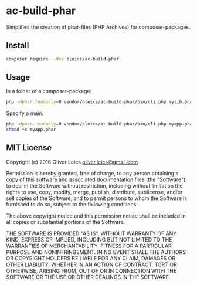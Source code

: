 
ac-build-phar
=============

Simplifies the creation of phar-files (PHP Archives) for composer-packages.

Install
-------

```sh
composer require --dev oleics/ac-build-phar
```

Usage
-----

In a folder of a composer-package:

```sh
php -dphar.readonly=0 vendor/oleics/ac-build-phar/bin/cli.php mylib.phar
```

Specify a main:

```sh
php -dphar.readonly=0 vendor/oleics/ac-build-phar/bin/cli.php myapp.phar bin/cli.php
chmod +x myapp.phar
```

MIT License
-----------

Copyright (c) 2016 Oliver Leics <oliver.leics@gmail.com>

Permission is hereby granted, free of charge, to any person obtaining a copy of this software and associated documentation files (the "Software"), to deal in the Software without restriction, including without limitation the rights to use, copy, modify, merge, publish, distribute, sublicense, and/or sell copies of the Software, and to permit persons to whom the Software is furnished to do so, subject to the following conditions:

The above copyright notice and this permission notice shall be included in all copies or substantial portions of the Software.

THE SOFTWARE IS PROVIDED "AS IS", WITHOUT WARRANTY OF ANY KIND, EXPRESS OR IMPLIED, INCLUDING BUT NOT LIMITED TO THE WARRANTIES OF MERCHANTABILITY, FITNESS FOR A PARTICULAR PURPOSE AND NONINFRINGEMENT. IN NO EVENT SHALL THE AUTHORS OR COPYRIGHT HOLDERS BE LIABLE FOR ANY CLAIM, DAMAGES OR OTHER LIABILITY, WHETHER IN AN ACTION OF CONTRACT, TORT OR OTHERWISE, ARISING FROM, OUT OF OR IN CONNECTION WITH THE SOFTWARE OR THE USE OR OTHER DEALINGS IN THE SOFTWARE.
